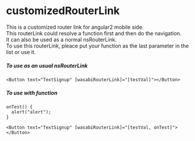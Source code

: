 # customizedRouterLink
This is a customized router link for angular2 mobile side.
<br>This routerLink could resolve a function first and then do the navigation. 
<br>It can also be used as a normal nsRouterLink.
<br>To use this routerLink, pleace put your function as the last parameter in the list or use it.

##### To use as an usual nsRouterLink
```
<Button text="TextSignup" [wasabiRouterLink]="[testVal]"></Button>
```

##### To use with function
```
onTest() {
  alert("alert");
}

<Button text="TextSignup" [wasabiRouterLink]="[testVal, onTest]"></Button>
```
